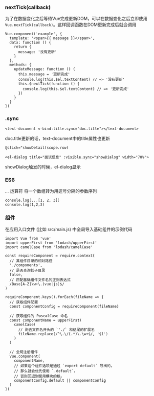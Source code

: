 ### nextTick(callback)
为了在数据变化之后等待Vue完成更新DOM，可以在数据变化之后立即使用`Vue.nextTick(callback)`。这样回调函数在DOM更新完成后就会调用
~~~
Vue.component('example', {
  template: '<span>{{ message }}</span>',
  data: function () {
    return {
      message: '没有更新'
    }
  },
  methods: {
    updateMessage: function () {
      this.message = '更新完成'
      console.log(this.$el.textContent) // => '没有更新'
      this.$nextTick(function () {
        console.log(this.$el.textContent) // => '更新完成'
      })
    }
  }
})
~~~

### .sync
~~~
<text-document v-bind:title.sync="doc.title"></text-document>
~~~
doc.title更新的话，text-document中的title属性也更新

~~~
@click="showDetail(scope.row)

<el-dialog title="面试信息" :visible.sync="showDialog" width="70%">
~~~
showDialog触发的时候，el-dialog显示

### ES6
... 运算符  将一个数组转为用逗号分隔的参数序列
~~~
console.log(...[1, 2, 3])
console.log(1,2,3)
~~~

### 组件
在应用入口文件 (比如 src/main.js) 中全局导入基础组件的示例代码
~~~
import Vue from 'vue'
import upperFirst from 'lodash/upperFirst'
import camelCase from 'lodash/camelCase'

const requireComponent = require.context(
  // 其组件目录的相对路径
  './components',
  // 是否查询其子目录
  false,
  // 匹配基础组件文件名的正则表达式
  /Base[A-Z]\w+\.(vue|js)$/
)

requireComponent.keys().forEach(fileName => {
  // 获取组件配置
  const componentConfig = requireComponent(fileName)

  // 获取组件的 PascalCase 命名
  const componentName = upperFirst(
    camelCase(
      // 剥去文件名开头的 `'./` 和结尾的扩展名
      fileName.replace(/^\.\/(.*)\.\w+$/, '$1')
    )
  )

  // 全局注册组件
  Vue.component(
    componentName,
    // 如果这个组件选项是通过 `export default` 导出的，
    // 那么就会优先使用 `.default`，
    // 否则回退到使用模块的根。
    componentConfig.default || componentConfig
  )
})
~~~

